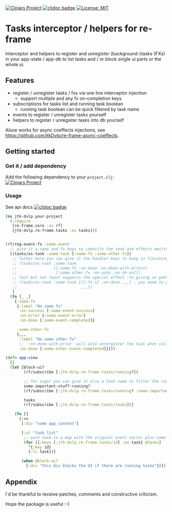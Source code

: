 [![Clojars Project](https://img.shields.io/clojars/v/jtk-dvlp/re-frame-tasks.svg)](https://clojars.org/jtk-dvlp/re-frame-tasks)
[![cljdoc badge](https://cljdoc.org/badge/jtk-dvlp/re-frame-tasks)](https://cljdoc.org/d/jtk-dvlp/re-frame-tasks/CURRENT)
[![License: MIT](https://img.shields.io/badge/License-MIT-yellow.svg)](https://github.com/jtkDvlp/re-frame-tasks/blob/master/LICENSE)

# Tasks interceptor / helpers for re-frame

Interceptor and helpers to register and unregister (background-)tasks (FXs) in your app-state / app-db to list tasks and / or block single ui parts or the whole ui.

## Features

* register / unregister tasks / fxs via one line interceptor injection
  * support multiple and any fx on-completion keys
* subscriptions for tasks list and running task boolean
  * running task boolean can be quick filtered by task name
* events to register / unregister tasks yourself
* helpers to register / unregister tasks into db yourself

Alsoe works for async coeffects injections, see https://github.com/jtkDvlp/re-frame-async-coeffects.

## Getting started

### Get it / add dependency

Add the following dependency to your `project.clj`:<br>
[![Clojars Project](https://img.shields.io/clojars/v/jtk-dvlp/re-frame-tasks.svg)](https://clojars.org/jtk-dvlp/re-frame-tasks)

### Usage

See api docs [![cljdoc badge](https://cljdoc.org/badge/jtk-dvlp/re-frame-tasks)](https://cljdoc.org/d/jtk-dvlp/re-frame-tasks/CURRENT)

```clojure
(ns jtk-dvlp.your-project
  (:require
   [re-frame.core :as rf]
   [jtk-dvlp.re-frame.tasks :as tasks]))


(rf/reg-event-fx :some-event
  ;; give it a name and fx keys to identify the task and effects emitted by this event.
  [(tasks/as-task :some-task [:some-fx :some-other-fx])
   ;; futher more you can give it the handler keys to hang in finishing the tasks effects
   ;; (tasks/as-task :some-task
   ;;                [[:some-fx :on-done :on-done-with-errors]
   ;;                 [:some-other-fx :on-yuhu :on-oh-no]])
   ;; last but not least supports the special effect :fx giving an path for the fx to monitor.
   ;; (tasks/as-task :some-task [[[:fx 1] :on-done ,,,] ; you need to give it the index of the effect within :fx vector to monitor.
   ;;                            ,,,])
   ]
  (fn [_ _]
    {:some-fx
     {:label "Do some fx"
      :on-success [:some-event-success]
      :on-error [:some-event-error]
      :on-done [:some-event-completed]}

     :some-other-fx
     {,,,
      :label "Do some other fx"
      ;; `:on-done-with-error` will also untergister the task when called by `:some-other-fx`
      :on-done [:some-other-event-completed]}}))

(defn app-view
  []
  (let [block-ui?
        (rf/subscribe [:jtk-dvlp.re-frame.tasks/running?])

        ;; for sugar you can give it also a task name to filter the running tasks.
        some-important-stuff-running?
        (rf/subscribe [:jtk-dvlp.re-frame.tasks/running? :some-important-stuff])

        tasks
        (rf/subscribe [:jtk-dvlp.re-frame.tasks/tasks])]

    (fn []
      [:<>
       [:div "some app content"]

       [:ul "task list"
        ;; each task is a map with the original event vector plus name and id.
        (for [{:keys [:jtk-dvlp.re-frame.tasks/id] :as task} @tasks]
          ^{:key id}
          [:li task])]

       (when @block-ui?
         [:div "this div blocks the UI if there are running tasks"])])))

```

## Appendix

I´d be thankful to receive patches, comments and constructive criticism.

Hope the package is useful :-)
